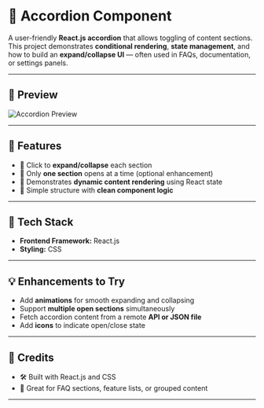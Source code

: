 # 📂 Accordion Component

A user-friendly **React.js accordion** that allows toggling of content sections. This project demonstrates **conditional rendering**, **state management**, and how to build an **expand/collapse UI** — often used in FAQs, documentation, or settings panels.

---

## 📸 Preview

![Accordion Preview](./screenshot.png) <!-- Replace with actual screenshot path -->

---

## 🧠 Features

- 📌 Click to **expand/collapse** each section
- 🎯 Only **one section** opens at a time (optional enhancement)
- 🔄 Demonstrates **dynamic content rendering** using React state
- 🧼 Simple structure with **clean component logic**

---

## 🔧 Tech Stack

- **Frontend Framework:** React.js  
- **Styling:** CSS

---

## 💡 Enhancements to Try

- Add **animations** for smooth expanding and collapsing  
- Support **multiple open sections** simultaneously  
- Fetch accordion content from a remote **API or JSON file**  
- Add **icons** to indicate open/close state

---

## 🙌 Credits

- 🛠️ Built with React.js and CSS  
- 🔗 Great for FAQ sections, feature lists, or grouped content

---

